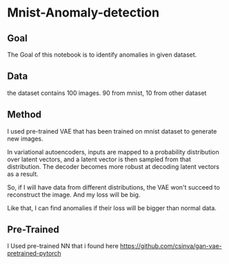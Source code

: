 # Mnist-Anomaly-detection

## Goal
The Goal of this notebook is to identify anomalies in given dataset.

## Data
the dataset contains 100 images.
90 from mnist, 10 from other dataset

## Method
I used pre-trained VAE that has been trained on mnist dataset to generate new images.

In variational autoencoders, inputs are mapped to a probability distribution over latent vectors, and a latent vector is then sampled from that distribution. The decoder becomes more robust at decoding latent vectors as a result.

So, if I will have data from different distributions, the VAE won't succeed to reconstruct the image. And my loss will be big.

Like that, I can find anomalies if their loss will be bigger than normal data.

## Pre-Trained
I Used pre-trained NN that i found here https://github.com/csinva/gan-vae-pretrained-pytorch
